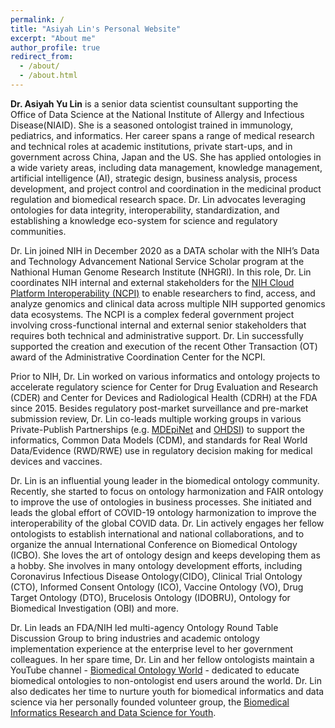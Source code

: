 ```yaml
---
permalink: /
title: "Asiyah Lin's Personal Website"
excerpt: "About me"
author_profile: true
redirect_from: 
  - /about/
  - /about.html
---
```


**Dr. Asiyah Yu Lin** is a senior data scientist counsultant supporting the Office of Data Science at the National Institute of Allergy and Infectious Disease(NIAID). She is a seasoned ontologist trained in immunology, pediatrics, and informatics. Her career spans a range of medical research and technical roles at academic institutions, private start-ups, and in government across China, Japan and the US. She has applied ontologies in a wide variety areas, including data management, knowledge management, artificial intelligence (AI), strategic design, business analysis, process development, and project control and coordination in the medicinal product regulation and biomedical research space. Dr. Lin advocates leveraging ontologies for data integrity, interoperability, standardization, and establishing a knowledge eco-system for science and regulatory communities.

Dr. Lin joined NIH in December 2020 as a DATA scholar with the NIH’s Data and Technology Advancement National Service Scholar program at the Nathional Human Genome Research Institute (NHGRI). In this role, Dr. Lin coordinates NIH internal and external stakeholders for the [NIH Cloud Platform Interoperability (NCPI)](https://anvilproject.org/ncpi) to enable researchers to find, access, and analyze genomics and clinical data across multiple NIH supported genomics data ecosystems. The NCPI is a complex federal government project involving cross-functional internal and external senior stakeholders that requires both technical and administrative support. Dr. Lin successfully supported the creation and execution of the recent Other Transaction (OT) award of the Administrative Coordination Center for the NCPI.  

Prior to NIH, Dr. Lin worked on various informatics and ontology projects to accelerate regulatory science for Center for Drug Evaluation and Research (CDER) and Center for Devices and Radiological Health (CDRH) at the FDA since 2015. Besides regulatory post-market surveillance and pre-market submission review, Dr. Lin co-leads multiple working groups in various Private-Publish Partnerships (e.g. [MDEpiNet](https://www.mdepinet.net/) and [OHDSI](https://www.ohdsi.org/)) to support the informatics, Common Data Models (CDM), and standards for Real World Data/Evidence (RWD/RWE) use in regulatory decision making for medical devices and vaccines. 

Dr. Lin is an influential young leader in the biomedical ontology community. Recently, she started to focus on ontology harmonization and FAIR ontology to improve the use of ontologies in business processes. She initiated and leads the global effort of COVID-19 ontology harmonization to improve the interoperability of the global COVID data. Dr. Lin actively engages her fellow ontologists to establish international and national collaborations, and to organize the annual International Conference on Biomedical Ontology (ICBO). She loves the art of ontology design and keeps developing them as a hobby. She involves in many ontology development efforts, including Coronavirus Infectious Disease Ontology(CIDO), Clinical Trial Ontology (CTO), Informed Consent Ontology (ICO), Vaccine Ontology (VO),  Drug Target Ontology (DTO), Brucelosis Ontology (IDOBRU), Ontology for Biomedical Investigation (OBI) and more.

Dr. Lin leads an FDA/NIH led multi-agency Ontology Round Table Discussion Group to bring industries and academic ontology implementation experience at the enterprise level to her government colleagues. In her spare time, Dr. Lin and her fellow ontologists maintain a YouTube channel - [Biomedical Ontology World](https://www.youtube.com/@biomedicalontologyworld) - dedicated to educate biomedical ontologies to non-ontologist end users around the world. Dr. Lin also dedicates her time to nurture youth for biomedical informatics and data science via her personally founded volunteer group, the [Biomedical Informatics Research and Data Science for Youth](http://biomedicalinformatics4youth.org/). 

